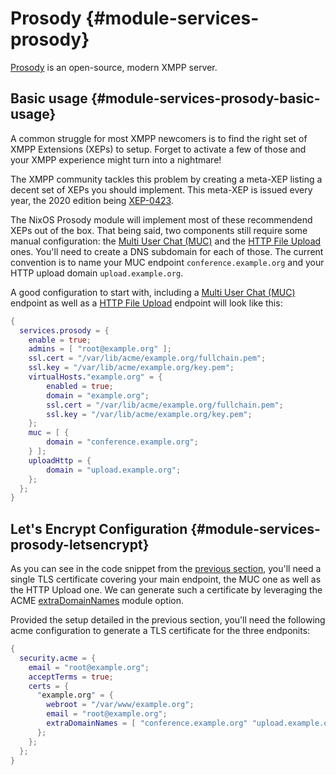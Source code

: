 # Prosody {#module-services-prosody}

[Prosody](https://prosody.im/) is an open-source, modern XMPP server.

## Basic usage {#module-services-prosody-basic-usage}

A common struggle for most XMPP newcomers is to find the right set
of XMPP Extensions (XEPs) to setup. Forget to activate a few of
those and your XMPP experience might turn into a nightmare!

The XMPP community tackles this problem by creating a meta-XEP
listing a decent set of XEPs you should implement. This meta-XEP
is issued every year, the 2020 edition being
[XEP-0423](https://xmpp.org/extensions/xep-0423.html).

The NixOS Prosody module will implement most of these recommendend XEPs out of
the box. That being said, two components still require some
manual configuration: the
[Multi User Chat (MUC)](https://xmpp.org/extensions/xep-0045.html)
and the [HTTP File Upload](https://xmpp.org/extensions/xep-0363.html) ones.
You'll need to create a DNS subdomain for each of those. The current convention is to name your
MUC endpoint `conference.example.org` and your HTTP upload domain `upload.example.org`.

A good configuration to start with, including a
[Multi User Chat (MUC)](https://xmpp.org/extensions/xep-0045.html)
endpoint as well as a [HTTP File Upload](https://xmpp.org/extensions/xep-0363.html)
endpoint will look like this:
```nix
{
  services.prosody = {
    enable = true;
    admins = [ "root@example.org" ];
    ssl.cert = "/var/lib/acme/example.org/fullchain.pem";
    ssl.key = "/var/lib/acme/example.org/key.pem";
    virtualHosts."example.org" = {
        enabled = true;
        domain = "example.org";
        ssl.cert = "/var/lib/acme/example.org/fullchain.pem";
        ssl.key = "/var/lib/acme/example.org/key.pem";
    };
    muc = [ {
        domain = "conference.example.org";
    } ];
    uploadHttp = {
        domain = "upload.example.org";
    };
  };
}
```

## Let's Encrypt Configuration {#module-services-prosody-letsencrypt}

As you can see in the code snippet from the
[previous section](#module-services-prosody-basic-usage),
you'll need a single TLS certificate covering your main endpoint,
the MUC one as well as the HTTP Upload one. We can generate such a
certificate by leveraging the ACME
[extraDomainNames](#opt-security.acme.certs._name_.extraDomainNames) module option.

Provided the setup detailed in the previous section, you'll need the following acme configuration to generate
a TLS certificate for the three endponits:
```nix
{
  security.acme = {
    email = "root@example.org";
    acceptTerms = true;
    certs = {
      "example.org" = {
        webroot = "/var/www/example.org";
        email = "root@example.org";
        extraDomainNames = [ "conference.example.org" "upload.example.org" ];
      };
    };
  };
}
```

